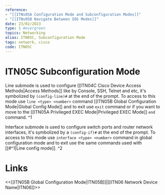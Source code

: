 ```yaml
---
reference:
- "[[ITNs05A Configuration Mode and Subconfiguration Modes]]"
- "[[ITNs05B Navigate Between IOS Modes]]"
date: 23/02/2023
type: 1 #evergreen
topics: Networking
alias: ITN05C, Subconfiguration Mode
tags: network, cisco
code: ITN05C
---
```

# ITN05C Subconfiguration Mode

Line submode is used to configure [[ITN04C Cisco Device Access Methods|Access Methods]] like by Console, SSH, Telnet and etc, it's symbolized by `(config-line)#` at the end of the prompt. To access to this mode use `line <type> <number>` command [[ITN05B Global Configuration Mode|Global Config Mode]] and to exit use `exit` command or if you want to move to the [[ITN05A Privileged EXEC Mode|Privileged EXEC Mode]] `end` command. ^1

Interface submode is used to configure switch ports and router network interfaces, it's symbolized by a `(config-if)#` at the end of the prompt. To access to this mode use `interface <type> <number>` command in global configuration mode and to exit use the same commands used with [[#^1|Line config mode]]. ^2

# Links
<<[[ITN05B Global Configuration Mode|ITN05B]]|[[ITN06 Network Device Name|ITN06]]>>